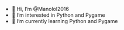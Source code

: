 - 👋 Hi, I’m @Manolol2016
- 👀 I’m interested in Python and Pygame
- 🌱 I’m currently learning Python and Pygame
